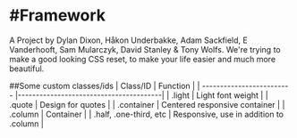 #Framework
=======
A Project by Dylan Dixon, Håkon Underbakke, Adam Sackfield, E Vanderhooft, Sam Mularczyk, David Stanley & Tony Wolfs.
We're trying to make a good looking CSS reset, to make your life easier and much more beautiful.

##Some custom classes/ids
| Class/ID                  | Function                               |
| ------------------------- |----------------------------------------|
| .light                    | Light font weight                      |
| .quote                    | Design for quotes                      |
| .container                | Centered responsive container          |
| .column                   | Container                              |
| .half, .one-third, etc    | Responsive, use in addition to .column |
